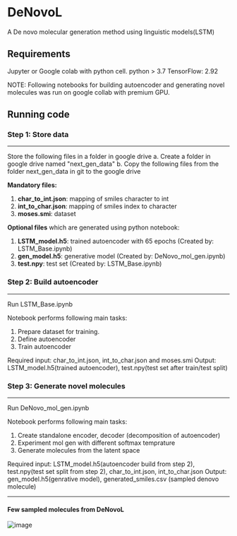 # DeNovoL

A De novo molecular generation method using linguistic models(LSTM)


## Requirements

Jupyter or Google colab with python cell.
python > 3.7
TensorFlow: 2.92

NOTE: Following notebooks for building autoencoder and generating novel molecules was run on google collab with premium GPU.

## Running code

### Step 1: Store data 
______
Store the following files in a folder in google drive 
a. Create a folder in google drive named "next_gen_data" 
b. Copy the following files from the folder next_gen_data in git to the google drive

**Mandatory files:**
1. **char_to_int.json**: mapping of smiles character to int
2. **int_to_char.json**: mapping of smiles index to character
3. **moses.smi**: dataset

**Optional files** which are generated using python notebook:
1. **LSTM_model.h5**: trained autoencoder with 65 epochs (Created by: LSTM_Base.ipynb)
2. **gen_model.h5**: generative model (Created by: DeNovo_mol_gen.ipynb)
3. **test.npy**: test set (Created by: LSTM_Base.ipynb)

 
### Step 2: Build autoencoder
____________
Run LSTM_Base.ipynb

Notebook performs following main tasks:
1. Prepare dataset for training.
2. Define autoencoder
3. Train autoencoder

Required input: char_to_int.json, int_to_char.json and moses.smi 
Output: LSTM_model.h5(trained autoencoder), test.npy(test set after train/test split)

### Step 3: Generate novel molecules 
____________
Run DeNovo_mol_gen.ipynb

Notebook performs following main tasks:
1. Create standalone encoder, decoder (decomposition of autoencoder)
2. Experiment mol gen with different softmax temprature
3. Generate molecules from the latent space

Required input: LSTM_model.h5(autoencoder build from step 2), test.npy(test set split from step 2), char_to_int.json, int_to_char.json
Output:  gen_model.h5(genrative model), generated_smiles.csv (sampled denovo molecule)

______________
#### Few sampled molecules from DeNovoL
![image](https://user-images.githubusercontent.com/82495070/207969079-81812325-d471-4bbb-a963-ed5b919d2df1.png)

